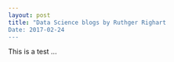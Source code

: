 ```yaml
---
layout: post
title: "Data Science blogs by Ruthger Righart
Date: 2017-02-24
---
```


This is a test ... 
